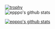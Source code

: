 
[![trophy](https://github-profile-trophy.vercel.app/?username=epppo)](https://github.com/ryo-ma/github-profile-trophy)
<br/>
![epppo's github stats](https://github-readme-stats.vercel.app/api?username=epppo&show_icons=true)

[![epppo's github stats](https://github-readme-stats.vercel.app/api/top-langs/?username=epppo&show_icons=true&hide_border=true&title_color=004386&icon_color=004386&layout=compact)](https://github.com/epppo)

<!--
**epppo/epppo** is a ✨ _special_ ✨ repository because its `README.md` (this file) appears on your GitHub profile.

Here are some ideas to get you started:

- 🔭 I’m currently working on ...
- 🌱 I’m currently learning ...
- 👯 I’m looking to collaborate on ...
- 🤔 I’m looking for help with ...
- 💬 Ask me about ...
- 📫 How to reach me: ...
- 😄 Pronouns: ...
- ⚡ Fun fact: ...
-->
